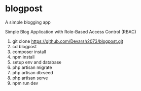# blogpost
A simple blogging app 

Simple Blog Application with Role-Based Access Control (RBAC)

1. git clone https://github.com/Devarsh2073/blogpost.git
2. cd blogpost
3. composer install
4. npm install
5. setup env and database
6. php artisan migrate
7. php artisan db:seed
8. php artisan serve
9. npm run dev
